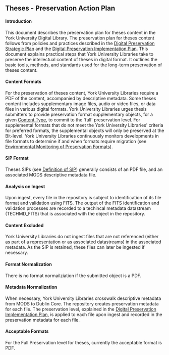 ## Theses - Preservation Action Plan

#### Introduction

This document describes the preservation plan for theses content in the York University Digital Library. The preservation plan for theses content follows from policies and practices described in the [Digital Preservation Strategic Plan](http://digital.library.yorku.ca/documentation/digital-preservation-implementation-plan) and the [Digital Preservation Implementation Plan](http://digital.library.yorku.ca/documentation/digital-preservation-implementation-plan). This document explains practical steps that York University Libraries take to preserve the intellectual content of theses in digital format. It outlines the basic tools, methods, and standards used for the long-term preservation of theses content.

#### Content Formats

For the preservation of theses content, York University Libraries require a PDF of the content, accompanied by descriptive metadata. Some theses content includes supplementary image files, audio or video files, or data files in various digital formats. York University Libraries urges thesis submitters to provide preservation format supplementary objects, for a given [Content Type](http://digital.library.yorku.ca/documentation/content-types), to commit to the 'full' preservation level. For supplemental formats that do not meet the York University Libraries' criteria for preferred formats, the supplemental objects will only be preserved at the Bit-level. York University Libraries continuously monitors developments in file formats to determine if and when formats require migration (see [Environmental Monitoring of Preservation Formats](http://digital.library.yorku.ca/documentation/environmental-monitoring-preservation-formats)).

#### SIP Format

Theses SIPs (see [Definition of SIP](http://digital.library.yorku.ca/content/definition-sip)) generally consists of an PDF file, and an associated MODS descriptive metadata file.

#### Analysis on Ingest

Upon ingest, every file in the repository is subject to identification of its file format and validation using FITS. The output of the FITS identification and validation processes are recorded to a techincal metadata datastream (TECHMD_FITS) that is associated with the object in the repository.

#### Content Excluded

York University Libraries do not ingest files that are not referenced (either as part of a representation or as associated datastreams) in the associated metadata. As the SIP is retained, these files can later be ingested if necessary.

#### Format Normalization

There is no format normailziation if the submitted object is a PDF.

#### Metadata Normalization

When necessary, York University Libraries crosswalk descriptive metadata from MODS to Dublin Core. The repository creates preservation metadata for each file. The preservation level, explained in the [Digital Preservation Implementation Plan](http://digital.library.yorku.ca/content/digital-preservation-implementation-plan), is applied to each file upon ingest and recorded in the preservation metadata for each file.

#### Acceptable Formats

For the Full Preservation level for theses, currently the acceptable format is PDF.

